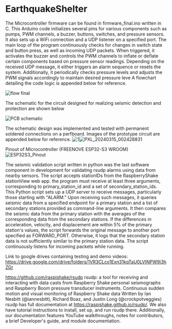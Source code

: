 # EarthquakeShelter

The Microcontroller firmware can be found in firmware_final.ino written in C. This Arduino code initializes several pins for various components such as pumps, PWM channels, a buzzer, buttons, switches, and pressure sensors. It also sets up a WiFi connection and a UDP listener on a specified port. The main loop of the program continuously checks for changes in switch state and button press, as well as incoming UDP packets. When triggered, it activates the buzzer and controls the PWM channels to inflate or deflate certain components based on pressure sensor readings. Depending on the received UDP message, it either triggers an alarm sequence or resets the system. Additionally, it periodically checks pressure levels and adjusts the PWM signals accordingly to maintain desired pressure leve
A flowchart detailing the code logic is appended below for reference.

![flow final](https://github.com/philippebertrand22/EarthquakeShelter/assets/76165234/9d942373-a2a3-4f6a-9aca-87082d5056bc)

The schematic for the circuit designed for realizing seismic detection and protection are shown below

![PCB schematic](https://github.com/philippebertrand22/EarthquakeShelter/assets/76165234/88513902-fa1a-4b3d-8e53-f62d0e889891)

The schematic design was implemented and tested with permanent soldered connections on a perfboard. Images of the prototype circuit are appended below for reference.
![1](https://github.com/philippebertrand22/EarthquakeShelter/assets/76165234/093272b9-4899-4499-9c21-e5dc3418b19d)![PXL_20240315_002428831](https://github.com/philippebertrand22/EarthquakeShelter/assets/76165234/4cba549c-cfe4-4fb9-a928-e811e01abc12)

Pinout of Microcontroller (FREENOVE ESP32-S3 WROOM) 
![ESP32S3_Pinout](https://github.com/philippebertrand22/EarthquakeShelter/assets/76165234/31b758d3-8733-4406-9b2d-eed88cecc12b)


The seismic validation script written in python was the last software component in development for validating rsudp alarms using data from nearby sensors. The script accepts stationIDs from the RaspberryShake stationView web app. the program must receive at least three arguments, corresponding to primary_station_id and a set of secondary_station_ids. This Python script sets up a UDP server to receive messages, particularly those starting with "ALARM." Upon receiving such messages, it queries seismic data from a specified endpoint for a primary station and a list of secondary stations provided as command-line arguments. It then compares the seismic data from the primary station with the averages of the corresponding data from the secondary stations. If the differences in acceleration, velocity, and displacement are within 5% of the primary station's values, the script forwards the original message to another port specified as FORWARD_PORT. Otherwise, it logs that the secondary station data is not sufficiently similar to the primary station data. The script continuously listens for incoming packets while running.

Link to google drives containing testing and demo videos: https://drive.google.com/drive/folders/1VR3CLco1Exn31kqTaU0LVINPW9i3hZGr

https://github.com/raspishake/rsudp
rsudp: a tool for receiving and interacting with data casts from Raspberry Shake personal seismographs and Raspberry Boom pressure transducer instruments.
Continuous sudden motion and visual monitoring of Raspberry Shake data
Written by Ian Nesbitt (@iannesbitt), Richard Boaz, and Justin Long (@crockpotveggies)
rsudp has full documentation at https://raspishake.github.io/rsudp/. We also have tutorial instructions to install, set up, and run rsudp there. Additionally, our documentation features YouTube walkthroughs, notes for contributors, a brief Developer's guide, and module documentation.
